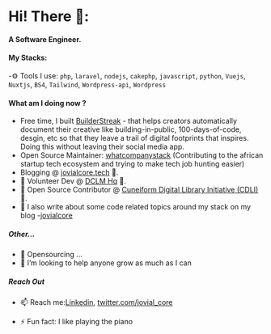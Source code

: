 
# Hi! There 👋:


####  A Software Engineer. 

#### My Stacks:

-⚙️ Tools I use: `php`, `laravel`, `nodejs`, `cakephp`, `javascript`, `python`, `Vuejs`, `Nuxtjs`, `BS4`, `Tailwind`, `Wordpress-api`, `Wordpress`

#### What am I doing now ? 
- Free time, I built [BuilderStreak](http://builderstreak.com)  - that helps creators automatically document their creative like building-in-public, 100-days-of-code, desgin, etc so that they leave a trail of digital footprints that inspires. Doing this without leaving their social media app.
- Open Source Maintainer: [whatcompanystack](https://github.com/jovialcore/whatcompstack-BE?tab=readme-ov-file#-what-company-stack) (Contributing to the african startup tech ecosystem and trying to make tech job hunting easier)
- Blogging @ [jovialcore.tech](https://dev.to/jovialcore) 🔭.
- 🔭 Volunteer Dev  @ [DCLM Hq](https://github.com/dclmict/dclm-testimony) 🔭.
- 🔭 Open Source Contributor  @ [Cuneiform Digital Library Initiative (CDLI)](https://gitlab.com/users/jovialcore/activity) 🔭.
- 💬 I also write about some code related topics around my stack on my blog -[jovialcore](https://dev.to/jovialcore)

##### Other...
- 👯 Opensourcing ...
- 🤔 I’m looking to help anyone grow as much as I can

##### Reach Out 
- 📫 Reach me:[Linkedin](https://www.linkedin.com/in/chidieberechukwudi/),  [twitter.com/jovial_core](https://twitter.com/jovialcore)


- ⚡ Fun fact: I like playing the piano




